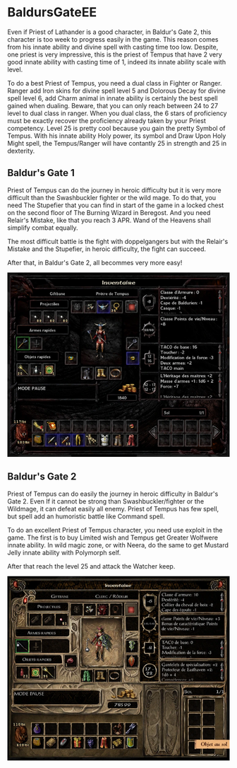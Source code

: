 # BaldursGateEE

Even if Priest of Lathander is a good character, in Baldur's Gate 2, this character is too week to progress easily in the game. This reason comes from his innate ability and divine spell with casting time too low. Despite, one priest is very impressive, this is the priest of Tempus that have 2 very good innate ability with casting time of 1, indeed its innate ability scale with level.

To do a best Priest of Tempus, you need a dual class in Fighter or Ranger. Ranger add Iron skins for divine spell level 5 and Dolorous Decay for divine spell level 6, add Charm animal in innate ability is certainly the best spell gained when dualing. Beware, that you can only reach between 24 to 27 level to dual class in ranger. When you dual class, the 6 stars of proficiency must be exactly recover the proficiency already taken by your Priest competency. Level 25 is pretty cool because you gain the pretty Symbol of Tempus. With his innate ability Holy power, its symbol and Draw Upon Holy Might spell, the Tempus/Ranger will have contantly 25 in strength and 25 in dexterity.

## Baldur's Gate 1

Priest of Tempus can do the journey in heroic difficulty but it is very more difficult than the Swashbuckler fighter or the wild mage. To do that, you need The Stupefier that you can find in start of the game in a locked chest on the second floor of The Burning Wizard in Beregost. And you need Relair's Mistake, like that you reach 3 APR. Wand of the Heavens shall simplify combat equally.

The most difficult battle is the fight with doppelgangers but with the Relair's Mistake and the Stupefier, in heroic difficulty, the fight can succeed.

After that, in Baldur's Gate 2, all becommes very more easy!

![](../picture/tempus-ranger-item-stat-end-bg1.webp)

## Baldur's Gate 2

Priest of Tempus can do easily the journey in heroic difficulty in Baldur's Gate 2. Even If it cannot be strong than Swashbuckler/fighter or the Wildmage, it can defeat easily all enemy. Priest of Tempus has few spell, but spell add an humoristic battle like Command spell.

To do an excellent Priest of Tempus character, you need use exploit in the game. The first is to buy Limited wish and Tempus get Greater Wolfwere innate ability. In wild magic zone, or with Neera, do the same to get Mustard Jelly innate ability with Polymorph self.

After that reach the level 25 and attack the Watcher keep. 

![](../picture/tempus-ranger-item-stat-end-bg2.webp)
